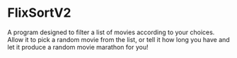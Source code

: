 # FlixSortV2
A program designed to filter a list of movies according to your choices. 
Allow it to pick a random movie from the list, or tell it how long you have and let it produce a random movie marathon for you!
